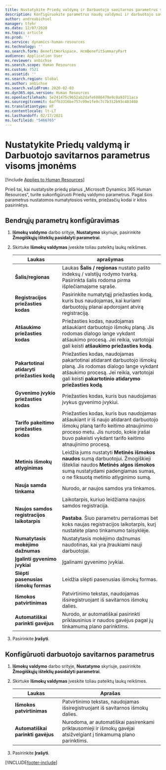 ```yaml
---
title: Nustatykite Priedų valdymą ir Darbuotojo savitarnos parametrus visoms įmonėms
description: Konfigūruokite parametrus naudų valdymui ir darbuotojo savitarnai „Microsoft Dynamics 365 Human Resources“.
author: andreabichsel
manager: tfehr
ms.date: 12/07/2020
ms.topic: article
ms.prod: ''
ms.service: dynamics-human-resources
ms.technology: ''
ms.search.form: BenefitWorkspace, HcmBenefitSummaryPart
audience: Application User
ms.reviewer: anbichse
ms.search.scope: Human Resources
ms.custom: 7521
ms.assetid: ''
ms.search.region: Global
ms.author: anbichse
ms.search.validFrom: 2020-02-03
ms.dyn365.ops.version: Human Resources
ms.openlocfilehash: 5e241475c9652ab2dafe6886479e9c0a93711aca
ms.sourcegitcommit: 6affb3316be757c99e1fe9c7c7b312b93c483408
ms.translationtype: HT
ms.contentlocale: lt-LT
ms.lasthandoff: 02/17/2021
ms.locfileid: "5466765"
---
```

# <a name="set-benefits-management-and-employee-self-service-parameters-for-all-companies"></a>Nustatykite Priedų valdymą ir Darbuotojo savitarnos parametrus visoms įmonėms

[!include [Applies to Human Resources](../includes/applies-to-hr.md)]

Prieš tai, kai nustatysite priedų planus „Microsoft Dynamics 365 Human Resources“, turite sukonfigūruoti Priedų valdymo parametrus. Pagal šios parametrus nustatomos numatytosios vertės, priežasčių kodai ir kitos pasirinktys. 

## <a name="configure-general-parameters"></a>Bendrųjų parametrų konfigūravimas

1. **Išmokų valdymo** darbo srityje, **Nustatymo** skyriuje, pasirinkite **Žmogiškųjų išteklių pasidalyti parametrai**.

2. Skirtuke **Išmokų valdymas** įveskite toliau pateiktų laukų reikšmes.

   | Laukas | aprašymas |
   | --- | --- |
   | **Šalis/regionas** | Laukas **Šalis / regionas** nustato pašto indeksų / valstijų rodymo tvarką. Pasirinkta šalis rodoma pirma išplečiamajame sąraše. |
   | **Registracijos priežasties kodas** | Pasirinkite numatytąjį priežasties kodą, kuris bus naudojamas, kai kuriami darbuotojų planai apdorojant atvirą registraciją. |
   | **Atšaukimo priežasties kodas** | Priežasties kodas, naudojamas atšaukiant darbuotojo išmokų planą. Jis rodomas dialogo lange vykdant atšaukimo procesą. Jei reikia, vartotojai gali keisti **atšaukimo priežasties kodą**. |
   | **Pakartotinai atidaryti priežasties kodą** | Priežasties kodas, naudojamas pakartotinai atidarant darbuotojo išmokų planą. Jis rodomas dialogo lange vykdant atšaukimo procesą. Jei reikia, vartotojai gali keisti **pakartotinio atidarymo priežasties kodą**. | 
   | **Gyvenimo įvykio priežasties kodas** | Priežasties kodas, kuris bus naudojamas įvykus gyvenimo įvykiui. |
   | **Tarifo pakeitimo priežasties kodas** | Priežasties kodas, kuris bus naudojamas atšaukiant ir iš naujo atidarant darbuotojo išmokų planą tarifo keitimo atnaujinimo proceso metu. Jis nurodo, kokie įrašai buvo pakeisti vykdant tarifo keitimo atnaujinimo procesą. |
   | **Metinis išmokų atlyginimas** | Leidžia jums nustatyti **Metinės išmokos naudos** sumą darbuotojui. Žmogiškieji ištekliai naudos **Metinės algos išmokos** sumą nustatydami padengiamas sumas, o ne fiksuotą metinio atlyginimo sumą. |
   | **Nauja samda tinkama** | Nurodo, ar naujos samdos yra tinkamos. |
   | **Naujos samdos registracijos laikotarpis** | Laikotarpis, kuriuo leidžiama naujos samdos registracija.</br></br>**Pastaba**. Šiuo parametru perrašomas bet koks naujas registracijos laikotarpis, kurį nustatėte plano tinkamumo taisyklėje. |
   | **Numatytasis mokėjimo dažnumas** | Nustatytasis mokėjimo dažnumas naudotinas, kai yra įtraukiami nauji darbuotojai. |
   | **Įgalinti gyvenimo įvykiai** | Įgalinami gyvenimo įvykiai. |
   | **Slėpti pasenusias išmokų formas** | Leidžia slėpti pasenusias išmokų formas. |
   | **Išmokos patvirtinimas** | Patvirtinimo tekstas, naudojamas išsiregistruojant iš savitarnos išmokų dalies. |
   | **Automatiškai parinkti gavėjus** | Nurodo, ar automatiškai pasirinkti priklausinius ir naudos gavėjus pagal jų tinkamumą plano parinktims. |

3. Pasirinkite **Įrašyti**.

## <a name="configure-employee-self-service-parameters"></a>Konfigūruoti darbuotojo savitarnos parametrus

1. **Išmokų valdymo** darbo srityje, **Nustatymo** skyriuje, pasirinkite **Žmogiškųjų išteklių pasidalyti parametrai**.

2. Skirtuke **Išmokų valdymas** įveskite toliau pateiktų laukų reikšmes.

   | Laukas | Aprašas |
   | --- | --- |
   | **Išmokos patvirtinimas** | Patvirtinimo tekstas, naudojamas išsiregistruojant iš savitarnos išmokų dalies. |
   | **Automatiškai parinkti gavėjus** | Nurodoma, ar automatiškai pasirenkami priklausomieji ir išmokų gavėjai atsižvelgiant į tinkamumą plano parinktims. |

3. Pasirinkite **Įrašyti**.




[!INCLUDE[footer-include](../includes/footer-banner.md)]